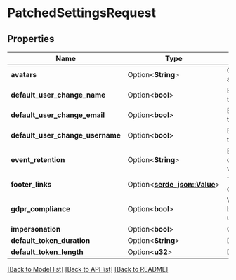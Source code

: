 # PatchedSettingsRequest

## Properties

Name | Type | Description | Notes
------------ | ------------- | ------------- | -------------
**avatars** | Option<**String**> | Configure how authentik should show avatars for users. | [optional]
**default_user_change_name** | Option<**bool**> | Enable the ability for users to change their name. | [optional]
**default_user_change_email** | Option<**bool**> | Enable the ability for users to change their email address. | [optional]
**default_user_change_username** | Option<**bool**> | Enable the ability for users to change their username. | [optional]
**event_retention** | Option<**String**> | Events will be deleted after this duration.(Format: weeks=3;days=2;hours=3,seconds=2). | [optional]
**footer_links** | Option<[**serde_json::Value**](.md)> | The option configures the footer links on the flow executor pages. | [optional]
**gdpr_compliance** | Option<**bool**> | When enabled, all the events caused by a user will be deleted upon the user's deletion. | [optional]
**impersonation** | Option<**bool**> | Globally enable/disable impersonation. | [optional]
**default_token_duration** | Option<**String**> | Default token duration | [optional]
**default_token_length** | Option<**u32**> | Default token length | [optional]

[[Back to Model list]](../README.md#documentation-for-models) [[Back to API list]](../README.md#documentation-for-api-endpoints) [[Back to README]](../README.md)


